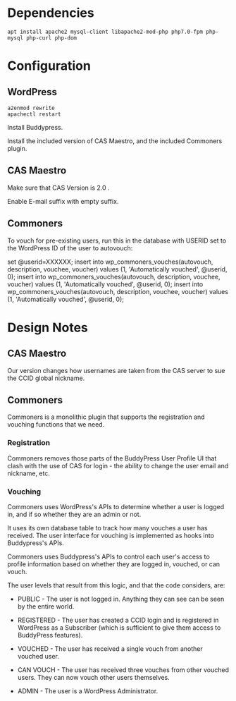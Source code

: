 
# Dependencies

    apt install apache2 mysql-client libapache2-mod-php php7.0-fpm php-mysql php-curl php-dom

# Configuration

## WordPress

    a2enmod rewrite
    apachectl restart


Install Buddypress.

Install the included version of CAS Maestro, and the included Commoners plugin.

## CAS Maestro

Make sure that CAS Version is 2.0 .

Enable E-mail suffix with empty suffix.

## Commoners

To vouch for pre-existing users, run this in the database with USERID set to
the WordPress ID of the user to autovouch:

set @userid=XXXXXX;
insert into wp_commoners_vouches(autovouch, description, vouchee, voucher) values (1, 'Automatically vouched', @userid, 0);
insert into wp_commoners_vouches(autovouch, description, vouchee, voucher) values (1, 'Automatically vouched', @userid, 0);
insert into wp_commoners_vouches(autovouch, description, vouchee, voucher) values (1, 'Automatically vouched', @userid, 0);


# Design Notes

## CAS Maestro

Our version changes how usernames are taken from the CAS server to sue the CCID
global nickname.

## Commoners

Commoners is a monolithic plugin that supports the registration and vouching
functions that we need.

### Registration

Commoners removes those parts of the BuddyPress User Profile UI that clash with
the use of CAS for login - the ability to change the user email and nickname,
etc.

### Vouching

Commoners uses WordPress's APIs to determine whether a user is logged in, and
if so whether they are an admin or not.

It uses its own database table to track how many vouches a user has received.
The user interface for vouching is implemented as hooks into Buddypress's APIs.

Commoners uses Buddypress's APIs to control each user's access to profile
information based on whether they are logged in, vouched, or can vouch.

The user levels that result from this logic, and that the code considers, are:

* PUBLIC - The user is not logged in. Anything they can see can be seen by the
entire world.

* REGISTERED - The user has created a CCID login and is registered in WordPress
as a Subscriber (which is sufficient to give them access to BuddyPress
features).

* VOUCHED - The user has received a single vouch from another vouched user.

* CAN VOUCH - The user has received three vouches from other vouched users. They
can now vouch other users themselves.

* ADMIN - The user is a WordPress Administrator.

